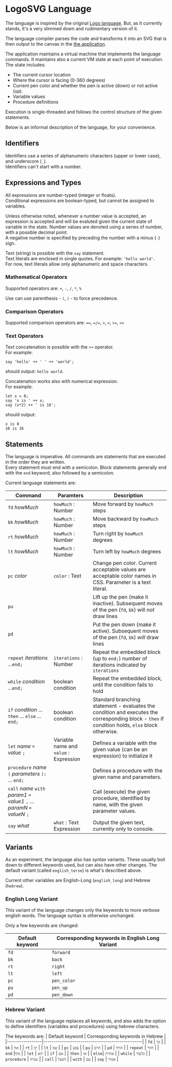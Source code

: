 # LogoSVG Language

The language is inspired by the original [Logo language](https://en.wikipedia.org/wiki/Logo_(programming_language)). But, as it currently stands, it's a very slimmed down and rudimentary version of it.

The language compiler parses the code and transforms it into an SVG that is then output to the canvas in the [the application](./App.md).

The application maintains a virtual machine that implements the language commands. It maintains also a current VM state at each point of execution.
The state includes:
- The current cursor location
- Where the cursor is facing (0-360 degrees)
- Current pen color and whether the pen is active (down) or not active (up).
- Variable values
- Procedure definitions

Execution is single-threaded and follows the control structure of the given statements.

Below is an informal description of the language, for your convenience.

## Identifiers

Identifiers use a series of alphanumeric characters (upper or lower case), and underscore (`_`).  
Identifiers can't start with a number.


## Expressions and Types

All expressions are number-typed (integer or floats).  
Conditional expressions are boolean-typed, but cannot be assigned to variables.

Unless otherwise noted, whenever a number value is accepted, an expression is accepted and will be evaluted given the current state of variable in the state.
Number values are denoted using a series of number, with a possible decimal point.  
A negative number is specified by preceding the number with a minus (`-`) sign.

Text (string) is possible with the `say` statement.  
Text literals are enclosed in single quotes. For example: `'hello world'`.  
For now, text literals allow only alphanumeric and space characters.

### Mathematical Operators

Supported operators are: `+`, `-`, `/`, `*`, `%`

Use can use parenthesis - `(`, `)` - to force precedence.

### Comparison Operators
Supported comparison operators are: `==`, `=/=`, `>`, `<`, `>=`, `<=`

### Text Operators
Text concatenation is possible with the `++` operator.  
For example:
```
say 'hello' ++ ' ' ++ 'world';
```
should output: `hello world`.

Concatenation works also with numerical expression.  
For example:
```
let x = 8;
say 'x is ' ++ x;
say (x*2) ++ ' is 16';
```
should output:
```
x is 8
16 is 16
```


## Statements

The language is imperative. All commands are statements that are executed in the order they are written.  
Every statement must end with a semicolon. Block statements generally end with the `end` keyword, also followed by a semicolon.

Current language statements are:


| Command | Paramters | Description |
|---------|--------------------|-------------|
| `fd` _howMuch_    | `howMuch` : Number | Move forward by `howMuch` steps |
| `bk` _howMuch_   | `howMuch` : Number | Move backward by `howMuch` steps |
| `rt` _howMuch_   | `howMuch` : Number | Turn right by `howMuch` degrees |
| `lt` _howMuch_   | `howMuch` : Number | Turn left by `howMuch` degrees |
| `pc` _color_   | `color` : Text | Change pen color. Current acceptable values are acceptable color names in CSS. Parameter is a text literal. |
| `pu`    |  | Lift up the pen (make it inactive). Subsequent moves of the pen (`fd`, `bk`) will _not_ draw lines |
| `pd`    |  | Put the pen down (make it active). Subsequent moves of the pen (`fd`, `bk`) _will_ draw lines |
| `repeat` _iterations_ ...`end;` | `iterations` : Number | Repeat the embedded block (up to `end;`) number of iterations indicated by `iterations` |
| `while` _condition_ ...`end;`  | boolean condition | Repeat the embedded block, until the condition fails to hold |
| `if` _condition_ ... `then` ... `else` ... `end;` | boolean condition | Standard branching statement - evaluates the condition and executes the corresponding block - `then` if condition holds, `else` block otherwise. |
| `let` _name_ `=` _value_ `;` | Variable name and `value` : Expression | Defines a variable with the given value (can be an expression) to initialize it |
| `procedure` _name_ `(` _parameters_ `):` ... `end;` | | Defines a procedure with the given name and parameters. |
| `call` _name_ `with` _param1_ `=` _value1_ `,` ... _paramN_ `=` _valueN_ `;` | | Call (execute) the given procedure, identified by name, with the given parameter values. |
| `say` _what_ | `what` : Text Expression | Output the given text, currently only to console.


## Variants

As an experiment, the language also has syntax variants. These usually boil down to different keywords used, but can also have other changes.
The default variant (called `english_terse`) is what's described above.

Current other variables are English-Long (`english_long`) and Hebrew (`hebrew`).

### English Long Variant

This variant of the language changes only the keywords to more verbose english words. The language syntax is otherwise unchanged.  

Only a few keywords are changed:

| Default keyword | Corresponding keywords in English Long Variant |
|-----------------|------------------------------------------------|
| `fd` | `forward` |
| `bk` | `back` |
| `rt` | `right` |
| `lt` | `left` |
| `pc` | `pen_color` |
| `pu` | `pen_up` |
| `pd` | `pen_down` |

### Hebrew Variant

This variant of the language replaces all keywords, and also adds the option to define identifiers (variables and procedures) using hebrew characters.

The keywords are:
| Default keyword | Corresponding keywords in Hebrew |
|-----------------|------------------------------------------------|
| `fd` | `קד` |
| `bk` | `אח` |
| `rt` | `ימ` |
| `lt` | `שמ` |
| `pc` | `צבע` |
| `pu` | `הרם` |
| `pd` | `הורד` |
| `repeat` | `חזור` |
| `end` |`סוף` |
| `let` | `יהא` |
| `if` | `אם` |
| `then` | `אז` |
| `else`| `אחרת` |
| `while` | `כלעוד` |
| `procedure` | `שגרה` |
| `call` | `הפעל` |
| `with` | `עם` |
| `say` | `אמור` |
